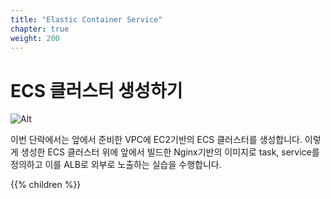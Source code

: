 ```yaml
---
title: "Elastic Container Service"
chapter: true
weight: 200
---
```


# ECS 클러스터 생성하기

![Alt](/public/images/architecture/ecs.png "vpc and ecr")

이번 단락에서는 앞에서 준비한 VPC에 EC2기반의 ECS 클러스터를 생성합니다. 이렇게 생성한 ECS 클러스터 위에 앞에서 빌드한 Nginx기반의 이미지로 task, service를 정의하고 이를 ALB로 외부로 노출하는 실습을 수행합니다.

{{% children %}}



